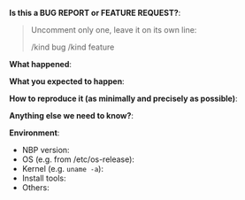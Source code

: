 <!-- This form is for bug reports and feature requests! -->

**Is this a BUG REPORT or FEATURE REQUEST?**:

> Uncomment only one, leave it on its own line: 
>
> /kind bug
> /kind feature


**What happened**:

**What you expected to happen**:

**How to reproduce it (as minimally and precisely as possible)**:


**Anything else we need to know?**:

**Environment**:
- NBP version:
- OS (e.g. from /etc/os-release):
- Kernel (e.g. `uname -a`):
- Install tools:
- Others:
